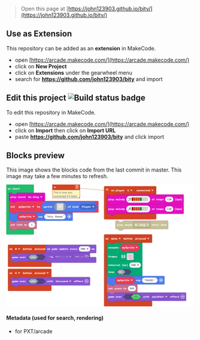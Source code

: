 


> Open this page at [https://john123903.github.io/bity/](https://john123903.github.io/bity/)

## Use as Extension

This repository can be added as an **extension** in MakeCode.

* open [https://arcade.makecode.com/](https://arcade.makecode.com/)
* click on **New Project**
* click on **Extensions** under the gearwheel menu
* search for **https://github.com/john123903/bity** and import

## Edit this project ![Build status badge](https://github.com/john123903/bity/workflows/MakeCode/badge.svg)

To edit this repository in MakeCode.

* open [https://arcade.makecode.com/](https://arcade.makecode.com/)
* click on **Import** then click on **Import URL**
* paste **https://github.com/john123903/bity** and click import

## Blocks preview

This image shows the blocks code from the last commit in master.
This image may take a few minutes to refresh.

![A rendered view of the blocks](https://github.com/john123903/bity/raw/master/.github/makecode/blocks.png)

#### Metadata (used for search, rendering)

* for PXT/arcade
<script src="https://makecode.com/gh-pages-embed.js"></script><script>makeCodeRender("{{ site.makecode.home_url }}", "{{ site.github.owner_name }}/{{ site.github.repository_name }}");</script>
